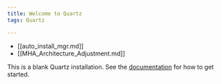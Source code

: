 ```yaml
---
title: Welcome to Quartz
tags: Quartz

---
```


- [[auto_install_mgr.md]]
- [[MHA_Architecture_Adjustment.md]]

This is a blank Quartz installation.
See the [documentation](https://quartz.jzhao.xyz) for how to get started.

